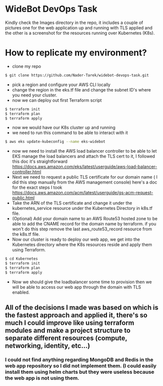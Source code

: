 # WideBot DevOps Task
Kindly check the Images directory in the repo, it includes a couple of pictures one for the web application up and running with TLS applied and the other is a screenshot for the resources running over Kubernetes (K8s).



# How to replicate my environment?

- clone my repo
```bash
$ git clone https://github.com/Nader-Tarek/widebot-devops-task.git
```
- pick a region and configure your AWS CLI locally
- change the region in the eks.tf file and change the subnet ID's where you need your cluster.
- now we can deploy out first Terraform script
```bash
$ terraform init
$ terraform plan
$ terraform apply
```
- now we would have our K8s cluster up and running
- we need to run this command to be able to interact with it
```bash
$ aws eks update-kubeconfig --name eks-widebot
```
- now we need to install the AWS load balancer controller to be able to let EKS manage the load balancers and attach the TLS cert to it, I followed this doc it's straightforward https://docs.aws.amazon.com/eks/latest/userguide/aws-load-balancer-controller.html 
- Next we need to request a public TLS certificate for our domain name ( I did this step manually from the AWS management console) here's a doc for the exact steps I took 
https://docs.aws.amazon.com/acm/latest/userguide/gs-acm-request-public.html
- Take the ARN of the TLS certificate and change it under the kubernetes_service resource under the Kubernetes Directory in k8s.tf file.
- (Optional) Add your domain name to an AWS Route53 hosted zone to be able to add the CNAME record for the domain name by terraform. if you won't do this step remove the last aws_route53_record resource from the k8s.tf file.  
- Now our cluster is ready to deploy our web app, we get into the Kubernetes directory where the K8s resources reside and apply them using Terraform.
```bash
$ cd Kubernetes
$ terraform init
$ terraform plan
$ terraform apply
```
- Now we should give the loadbalancer some time to provision then we will be able to access our web app through the domain with TLS enabled.

## All of the decisions I made was based on which is the fastest approach and applied it, there's so much I could improve like using terraform modules and make a project structure to separate different resources (compute, networking, identity, etc...)

### I could not find anything regarding MongoDB and Redis in the web app repository so I did not implement them. (I could easily install them using helm charts but they were useless because the web app is not using them.
